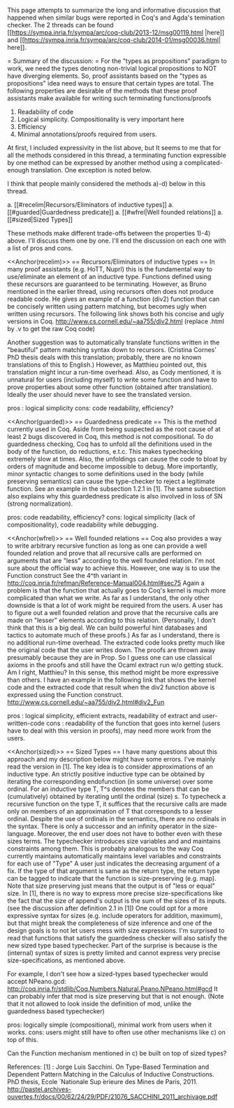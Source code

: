 This page attempts to summarize the long and informative discussion that happened when similar bugs were reported in Coq's and Agda's temination checker.
The 2 threads can be found [[https://sympa.inria.fr/sympa/arc/coq-club/2013-12/msg00119.html |here]] and [[https://sympa.inria.fr/sympa/arc/coq-club/2014-01/msg00036.html| here]].

= Summary of the discussion: =
For the "types as propositions" paradigm to work, we need the types denoting non-trivial logical propositions to NOT have diverging elements.
So, proof assistants based on the "types as propositions" idea need ways to ensure that certain types are total.
The following properties are desirable of the methods that these proof assistants make available for writing such terminating functions/proofs

 1. Readability of  code
 1. Logical simplicity. Compositionality is very important here 
 1. Efficiency
 1. Minimal annotations/proofs required from users.

At first, I included expressivity in the list above, but It seems to me that for all the methods considered in this thread, a terminating function expressible by one method can be expressed by another method using a complicated-enough translation. One exception is noted below.

I think that people mainly considered the methods a)-d) below in this thread. 

 a. [[#recelim|Recursors/Eliminators of inductive types]]
 a. [[#guarded|Guardedness predicate]]
 a. [[#wfrel|Well founded relations]]
 a. [[#sized|Sized Types]]

These methods make different trade-offs between the properties 1)-4) above. I'll discuss them one by one. I'll end the discussion on each one with a list of pros and cons.

<<Anchor(recelim)>>
== Recursors/Eliminators of inductive types  ==
In many proof assistants (e.g. HoTT, Nuprl) this is the fundamental way to use/eliminate an element of an inductive type. Functions defined using these recursors are guaranteed to be terminating. However,
as Bruno mentioned in the earlier thread, using recursors often does not produce readable code. He gives an example of a function (div2) function that can be concisely written using pattern matching, but becomes ugly when written using recursors. The following link shows both his concise and ugly versions in Coq.
http://www.cs.cornell.edu/~aa755/div2.html
(replace .html by .v to get the raw Coq code)

Another suggestion was to automatically translate functions written in the "beautiful" pattern matching syntax down to recursors.
(Cristina Cornes' PhD thesis deals with this translation; probably, there are no known translations of this to English.)
However, as Matthieu pointed out, this translation might incur a run-time overhead. Also, as Cody mentioned, it is unnatural for users (including myself) to write some function and have to prove properties about some other function (obtained after translation). Ideally the user should never have to see the translated version.

pros : logical simplicity
cons: code readability, efficiency?

<<Anchor(guarded)>>
== Guardedness predicate ==
This is the method currently used in Coq. Aside from being suspected as the root cause of at least 2 bugs discovered in Coq, this method is not compositional. To do guardedness checking, Coq has to unfold all the definitions used in the body of the function, do reductions, e.t.c.
This makes typechecking extremely slow at times. Also, the unfoldings can cause the code to bloat by orders of magnitude and become impossible to debug. More importantly, minor syntactic changes to some definitions used in the body (while preserving semantics) can cause the type-checker to reject a legitimate function. See an example in the subsection 1.2.1 in [1]. The same subsection also explains why this guardedness predicate is also involved in loss of SN (strong normalization).

pros: code readability, efficiency?
cons: logical simplicity (lack of compositionality), code readability while debugging.

<<Anchor(wfrel)>>
== Well founded relations ==
Coq also provides a way to write arbitrary recursive function as long as one can provide a well founded relation and prove that all recursive calls are performed on arguments that are "less" according to the well founded relation. I'm not sure about the official way to achieve this. However, one way is to use the Function construct
See the 4^th variant in  http://coq.inria.fr/refman/Reference-Manual004.html#sec75
Again a problem is that the function that actually goes to Coq's kernel is much more complicated than what we write.
As far as I understand, the only other downside is that a lot of work might be required from the users. A user has to figure out
a well founded relation and prove that the recursive calls are made on "lesser" elements according to this relation.
(Personally, I don't think that this is a big deal. We can build powerful hint databases and tactics to automate much of these proofs.)
As far as I understand, there is no additional run-time overhead. The extracted code looks pretty much like the original code that the user writes down. The proofs are thrown away
presumably because they are in Prop. So I guess one can use classical axioms in the proofs and still have the Ocaml extract run w/o getting stuck. Am I right, Matthieu?
In this sense, this method might be more expressive than others.
I have an example in the following link that shows the kernel code and the extracted code that result when the div2 function above is expressed using the Function construct.
http://www.cs.cornell.edu/~aa755/div2.html#div2_Fun

pros : logical simplicity, efficient extracts, readability of extract and user-written-code
cons : readability of the function that goes into kernel (users have to deal with this version in proofs),  may need more work from the users.

<<Anchor(sized)>>
== Sized Types ==
I have many questions about this approach and my description below might have some errors.
I've mainly read the version in [1].
The key idea is to consider approximations of an inductive type.
An strictly positive inductive type can be obtained by iterating the corresponding endofunction (in some universe) over some ordinal. 
For an inductive type T, T^s  denotes the members that can be (cumulatively) obtained by iterating until the ordinal (size) s. To typecheck a recursive function on the type T, it suffices that the recursive calls are made only on  members of an approximation of T that corresponds to a lesser ordinal.
Despite the use of ordinals in the semantics, there are no ordinals in the syntax.
There is only a successor and an infinity operator in the size-language.
Moreover, the end user does not have to bother even with these sizes terms.
The typechecker introduces size variables and and maintains constraints among them.
This is probably analogous to the way Coq currently maintains automatically maintains level variables and constraints for each use of "Type" 
A user just indicates the  decreasing argument of a fix. 
If the type of that argument is same as the return type, the return type can be tagged to indicate that the function is size-preserving (e.g. map).
Note that size preserving just means that the output is of "less or equal" size.
In [1], there is no way to express more precise size-specifications like the fact that the size of append's output is the sum of the sizes of its inputs. 
(see the discussion after definition 2.1 in [1])
One could opt for a more expressive syntax for sizes (e.g. include operators for addition, maximum), but that might break the completeness of size inference and one of the
design goals is to not let users mess with size expressions.
I'm surprised to read that functions that satisfy the guardedness checker will also satisfy the new sized type based typechecker.
Part of the surprise is because is the (internal) syntax of sizes is pretty limited and cannot express very precise size-specifications, as mentioned above. 

For example, I don't see how  a sized-types based typechecker would accept NPeano.gcd:
http://coq.inria.fr/stdlib/Coq.Numbers.Natural.Peano.NPeano.html#gcd 
It can probably infer that mod is size preserving but that is not enough.
(Note that it not allowed to look inside the definition of mod, unlike the guardedness based typechecker)

pros: logically simple (compositional), minimal work from users when it works.
cons: users might still have to often use other mechanisms like c) on top of this.

Can the Function mechanism mentioned in c) be built on top of sized types?

References:
[1] :  Jorge Luis Sacchini. On Type-Based Termination and Dependent Pattern Matching in the Calculus of Inductive Constructions. PhD thesis, Ecole  ́ Nationale Sup ́erieure des Mines de Paris, 2011. http://pastel.archives-ouvertes.fr/docs/00/62/24/29/PDF/21076_SACCHINI_2011_archivage.pdf
